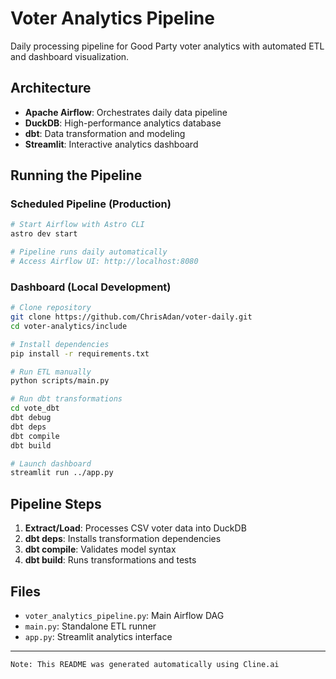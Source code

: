 # Voter Analytics Pipeline

Daily processing pipeline for Good Party voter analytics with automated ETL and dashboard visualization.

## Architecture

- **Apache Airflow**: Orchestrates daily data pipeline
- **DuckDB**: High-performance analytics database
- **dbt**: Data transformation and modeling
- **Streamlit**: Interactive analytics dashboard

## Running the Pipeline

### Scheduled Pipeline (Production)

```bash
# Start Airflow with Astro CLI
astro dev start

# Pipeline runs daily automatically
# Access Airflow UI: http://localhost:8080
```

### Dashboard (Local Development)

```bash
# Clone repository
git clone https://github.com/ChrisAdan/voter-daily.git
cd voter-analytics/include

# Install dependencies
pip install -r requirements.txt

# Run ETL manually
python scripts/main.py

# Run dbt transformations
cd vote_dbt
dbt debug
dbt deps
dbt compile
dbt build

# Launch dashboard
streamlit run ../app.py
```

## Pipeline Steps

1. **Extract/Load**: Processes CSV voter data into DuckDB
2. **dbt deps**: Installs transformation dependencies
3. **dbt compile**: Validates model syntax
4. **dbt build**: Runs transformations and tests

## Files

- `voter_analytics_pipeline.py`: Main Airflow DAG
- `main.py`: Standalone ETL runner
- `app.py`: Streamlit analytics interface

---

```bash
Note: This README was generated automatically using Cline.ai
```
